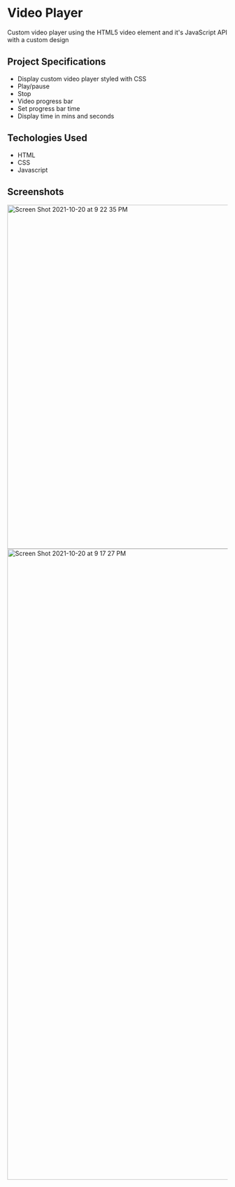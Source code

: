 # Video Player
Custom video player using the HTML5 video element and it's JavaScript API with a custom design

## Project Specifications
- Display custom video player styled with CSS
- Play/pause
- Stop
- Video progress bar
- Set progress bar time
- Display time in mins and seconds

## Techologies Used
- HTML
- CSS
- Javascript

## Screenshots
<img width="785" alt="Screen Shot 2021-10-20 at 9 22 35 PM" src="https://user-images.githubusercontent.com/69980221/138195192-36322747-6dda-40f4-a591-d2e89cac7071.png">
<img width="1440" alt="Screen Shot 2021-10-20 at 9 17 27 PM" src="https://user-images.githubusercontent.com/69980221/138195239-72ccbdb3-6716-49d6-82c5-b8d93da875fc.png">
